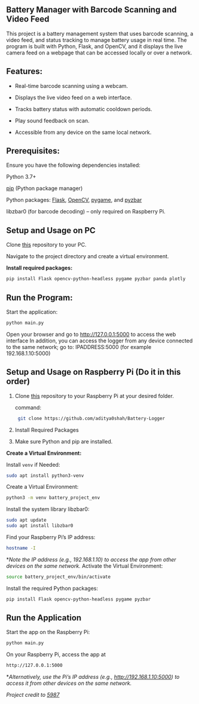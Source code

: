 ## **Battery Manager with Barcode Scanning and Video Feed**

This project is a battery management system that uses barcode scanning, a video feed, and status tracking to manage battery usage in real time. The program is built with Python, Flask, and OpenCV, and it displays the live camera feed on a webpage that can be accessed locally or over a network.

## Features:

* Real-time barcode scanning using a webcam.

* Displays the live video feed on a web interface.

* Tracks battery status with automatic cooldown periods.

* Play sound feedback on scan.
                
* Accessible from any device on the same local network.

## Prerequisites:

Ensure you have the following dependencies installed:

Python 3.7+

[pip](https://pip.pypa.io/en/stable/) (Python package manager)

Python packages: [Flask](https://flask.palletsprojects.com/en/stable/), [OpenCV](https://pypi.org/project/opencv-python/), [pygame](https://pypi.org/project/pygame/), and [pyzbar](https://pypi.org/project/pyzbar/)

libzbar0 (for barcode decoding) – only required on Raspberry Pi.

## Setup and Usage on PC

Clone [this](https://github.com/aditya0shah/Battery-Logger) repository to your PC.

Navigate to the project directory and create a virtual environment.

**Install required packages:**

```bash
pip install Flask opencv-python-headless pygame pyzbar panda plotly
```

## Run the Program:

Start the application:
```bash
python main.py
```

Open your browser and go to http://127.0.0.1:5000 to access the web interface
In addition, you can access the logger from any device connected to the same network; go to: IPADDRESS:5000 (for example 192.168.1.10:5000)

## Setup and Usage on Raspberry Pi (Do it in this order)
1. Clone [this](https://github.com/aditya0shah/Battery-Logger) repository to your Raspberry Pi at your desired folder.
   
   command:
   ```bash
    git clone https://github.com/aditya0shah/Battery-Logger
   ```

3. Install Required Packages

4. Make sure Python and pip are installed.

**Create a Virtual Environment:**

Install ```venv``` if Needed:
```bash
sudo apt install python3-venv
```
Create a Virtual Environment:

```bash
python3 -m venv battery_project_env
```
Install the system library libzbar0:
```bash
sudo apt update
sudo apt install libzbar0
```
Find your Raspberry Pi’s IP address:
```bash
hostname -I
```
**Note the IP address (e.g., 192.168.1.10) to access the app from other devices on the same network.*
Activate the Virtual Environment:
```bash
source battery_project_env/bin/activate
```

Install the required Python packages:
```bash
pip install Flask opencv-python-headless pygame pyzbar
```



## Run the Application
Start the app on the Raspberry Pi:

```bash
python main.py
```
On your Raspberry Pi, access the app at 
```bash
http://127.0.0.1:5000 
```
**Alternatively, use the Pi’s IP address (e.g., http://192.168.1.10:5000) to access it from other devices on the same network.*


*Project credit to [5987](https://github.com/DavidMasin/Battery-Logger-5987)*

